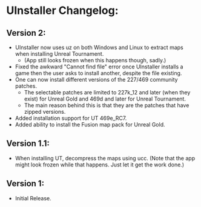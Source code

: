 # UInstaller Changelog:

## Version 2:
* UInstaller now uses uz on both Windows and Linux to extract maps when installing Unreal Tournament.
  * (App still looks frozen when this happens though, sadly.)
* Fixed the awkward "Cannot find file" error once UInstaller installs a game then the user asks to install another, despite the file existing.
* One can now install different versions of the 227/469 community patches.
  * The selectable patches are limited to 227k_12 and later (when they exist) for Unreal Gold and 469d and later for Unreal Tournament.
  * The main reason behind this is that they are the patches that have zipped versions.
* Added installation support for UT 469e_RC7.
* Added ability to install the Fusion map pack for Unreal Gold.

## Version 1.1:
* When installing UT, decompress the maps using ucc. (Note that the app might look frozen while that happens. Just let it get the work done.)

## Version 1:
* Initial Release.
